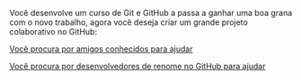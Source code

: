 Você desenvolve um curso de Git e GitHub a passa a ganhar uma boa grana com
o novo trabalho, agora você deseja criar um grande projeto colaborativo no GitHub:

[Você procura por amigos conhecidos para ajudar](procura-amigos/procura-amigos.md)

[Você procura por desenvolvedores de renome no GitHub para ajudar](procura-desenvolvedores/procura-desenvolvedores.md)
